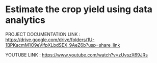# Estimate the crop yield using data analytics
 
PROJECT DOCUMENTATION LINK : https://drive.google.com/drive/folders/1U-1BPKacmM1O9eVlfpXLbdSEX_9AeZ6b?usp=share_link

YOUTUBE LINK : https://www.youtube.com/watch?v=zUvszX69JRs


